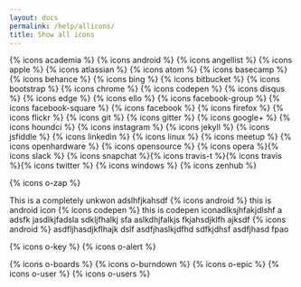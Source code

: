 ```yaml
---
layout: docs
permalink: /help/allicons/
title: Show all icons
---
```


{% icons academia %}
{% icons android %}
{% icons angellist %}
{% icons apple %}
{% icons atlassian %}
{% icons atom %}
{% icons basecamp %}
{% icons behance %}
{% icons bing %}
{% icons bitbucket %}
{% icons bootstrap %}
{% icons chrome %}
{% icons codepen %}
{% icons disqus %}
{% icons edge %}
{% icons ello %}
{% icons facebook-group %}
{% icons facebook-square %}
{% icons facebook %}
{% icons firefox %}
{% icons flickr %}
{% icons git %}
{% icons gitter %}
{% icons google+ %}
{% icons houndci %}
{% icons instagram %}
{% icons jekyll %}
{% icons jsfiddle %}
{% icons linkedin %}
{% icons linux %}
{% icons meetup %}
{% icons openhardware %}
{% icons opensource %}
{% icons opera %}{% icons slack %}
{% icons snapchat %}{% icons travis-t %}{% icons travis %}{% icons twitter %}
{% icons windows %}
{% icons zenhub %}

{% icons o-zap %}

This is a completely unkwon adslhfjkahsdf {% icons android %} this is android icon {% icons codepen %} this is codepen iconadlksjhfakjdlshf a
adsfk jasdlkjfadsla sdkljfhalkj sfa
aslkdhjfalkjs fkjahsdjklfh ajksdf {% icons android %}
asdfljhasdjkflhajk dslf
asdfjhaslkjdfhd
sdfkjdhsf
asdfjhasd
fpao

{% icons o-key %}
{% icons o-alert %}

{% icons o-boards %}
{% icons o-burndown %}
{% icons o-epic %}
{% icons o-user %}
{% icons o-users %}
